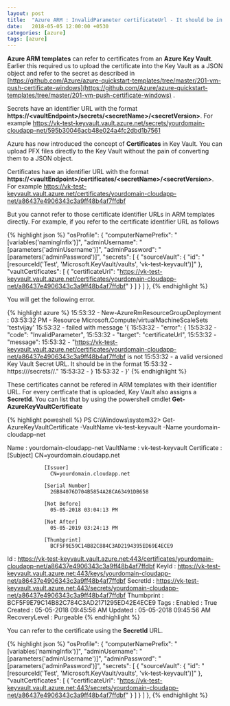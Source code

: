 ```yaml
---
layout: post
title:  "Azure ARM : InvalidParameter certificateUrl - It should be in the format"
date:   2018-05-05 12:00:00 +0530
categories: [azure]
tags: [azure]
---
```


**Azure ARM templates** can refer to certificates from an **Azure Key Vault**. Earlier this required us to upload the certificate into the Key Vault as a JSON object and refer to the secret as described in [https://github.com/Azure/azure-quickstart-templates/tree/master/201-vm-push-certificate-windows](https://github.com/Azure/azure-quickstart-templates/tree/master/201-vm-push-certificate-windows) .

Secrets have an identifier URL with the format **https://\<vaultEndpoint\>/secrets/\<secretName\>/\<secretVersion\>**. For example  https://vk-test-keyvault.vault.azure.net/secrets/yourdomain-cloudapp-net/595b30046acb48e024a4fc2dbd1b7561

Azure has now introduced the concept of **Certificates** in Key Vault. You can upload PFX files directly to the Key Vault without the pain of converting them to a JSON object. 

Certificates have an identifier URL with the format **https://\<vaultEndpoint\>/certificates/\<secretName\>/\<secretVersion\>**. For example https://vk-test-keyvault.vault.azure.net/certificates/yourdomain-cloudapp-net/a86437e4906343c3a9ff48b4af7ffdbf

But you cannot refer to those certificate identifier URLs in ARM templates directly. For example, if you refer to the certificate identifier URL as follows

{% highlight json %}
"osProfile": {
    "computerNamePrefix": "[variables('namingInfix')]",
    "adminUsername": "[parameters('adminUsername')]",
    "adminPassword": "[parameters('adminPassword')]",
    "secrets": [
        {
        "sourceVault": {
            "id": "[resourceId('Test', 'Microsoft.KeyVault/vaults', 'vk-test-keyvault')]"
        },
        "vaultCertificates": [
            {
            "certificateUrl": "https://vk-test-keyvault.vault.azure.net/certificates/yourdomain-cloudapp-net/a86437e4906343c3a9ff48b4af7ffdbf"
            }
        ]
        }
    ]
},
{% endhighlight %}

You will get the following error.

{% highlight azure %}
15:53:32 - New-AzureRmResourceGroupDeployment : 03:53:32 PM - Resource Microsoft.Compute/virtualMachineScaleSets 'testvijay' 
15:53:32 - failed with message '{
15:53:32 -   "error": {
15:53:32 -     "code": "InvalidParameter",
15:53:32 -     "target": "certificateUrl",
15:53:32 -     "message": 
15:53:32 - "https://vk-test-keyvault.vault.azure.net/certificates/yourdomain-cloudapp-net/a86437e4906343c3a9ff48b4af7ffdbf is not 
15:53:32 - a valid versioned Key Vault Secret URL. It should be in the format 
15:53:32 - https://<vaultEndpoint>/secrets/<secretName>/<secretVersion>."
15:53:32 -   }
15:53:32 - }'
{% endhighlight %}

These certificates cannot be refered in ARM templates with their identifier URL. For every certficate that is uploaded, Key Vault also assigns a **SecretId**. You can list that by using the powershell cmdlet **Get-AzureKeyVaultCertificate**

{% highlight poweshell %}
PS C:\Windows\system32> Get-AzureKeyVaultCertificate -VaultName vk-test-keyvault -Name yourdomain-cloudapp-net

Name          : yourdomain-cloudapp-net
VaultName     : vk-test-keyvault
Certificate   : [Subject]
                  CN=yourdomain.cloudapp.net

                [Issuer]
                  CN=yourdomain.cloudapp.net

                [Serial Number]
                  26B84076D704B5854A28CA63491DB658

                [Not Before]
                  05-05-2018 03:04:13 PM

                [Not After]
                  05-05-2019 03:24:13 PM

                [Thumbprint]
                  BCF5F9E59C14B82C884C3AD2194395ED69E4ECE9

Id            : https://vk-test-keyvault.vault.azure.net:443/certificates/yourdomain-cloudapp-net/a86437e4906343c3a9ff48b4af7ffdbf
KeyId         : https://vk-test-keyvault.vault.azure.net:443/keys/yourdomain-cloudapp-net/a86437e4906343c3a9ff48b4af7ffdbf
SecretId      : https://vk-test-keyvault.vault.azure.net:443/secrets/yourdomain-cloudapp-net/a86437e4906343c3a9ff48b4af7ffdbf
Thumbprint    : BCF5F9E79C14B82C784C3AD2171295ED42E4ECE9
Tags          :
Enabled       : True
Created       : 05-05-2018 09:45:56 AM
Updated       : 05-05-2018 09:45:56 AM
RecoveryLevel : Purgeable
{% endhighlight %}

You can refer to the certificate using the **SecretId** URL.

{% highlight json %}
"osProfile": {
    "computerNamePrefix": "[variables('namingInfix')]",
    "adminUsername": "[parameters('adminUsername')]",
    "adminPassword": "[parameters('adminPassword')]",
    "secrets": [
        {
        "sourceVault": {
            "id": "[resourceId('Test', 'Microsoft.KeyVault/vaults', 'vk-test-keyvault')]"
        },
        "vaultCertificates": [
            {
            "certificateUrl": "https://vk-test-keyvault.vault.azure.net:443/secrets/yourdomain-cloudapp-net/a86437e4906343c3a9ff48b4af7ffdbf"
            }
        ]
        }
    ]
},
{% endhighlight %}